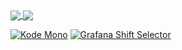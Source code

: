 <a href="https://github.com/isaozler">
  <img align="center" src="https://github-readme-stats.vercel.app/api?username=isaozler&show_icons=true&count_private=true" />
</a>
<a href="https://github.com/isaozler">
  <img align="center" src="https://github-readme-stats.vercel.app/api/top-langs/?username=isaozler&cache_seconds=1800&layout=compact" />
</a>

[![Kode Mono](https://github-readme-stats.vercel.app/api/pin/?username=isaozler&repo=kode-mono)](https://github.com/isaozler/kode-mono)
[![Grafana Shift Selector](https://github-readme-stats.vercel.app/api/pin/?username=isaozler&repo=grafana-shift-selector)](https://github.com/isaozler/grafana-shift-selector)

<!-- 
[![Stats](https://github-readme-stats.vercel.app/api?username=isaozler&show_icons=true&count_private=true)](https://github.com/isaozler)

[![Top Langs](https://github-readme-stats.vercel.app/api/top-langs/?username=isaozler&cache_seconds=1&layout=compactt)](https://github.com/isaozler)
-->

